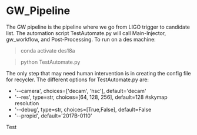 # GW_Pipeline
The GW pipeline is the pipeline where we go from LIGO trigger to candidate list. The automation script TestAutomate.py will call Main-Injector, gw_workflow, and Post-Processing. To run on a des machine:

>conda activate des18a

>python TestAutomate.py 

The only step that may need human intervention is in creating the config file for recycler. The different options for TestAutomate.py are:
* '--camera', choices=['decam', 'hsc'], default='decam'
* '--res', type=str, choices=[64, 128, 256], default=128 #skymap resolution
* '--debug', type=str, choices=[True,False], default=False
* '--propid', default='2017B-0110'

Test
